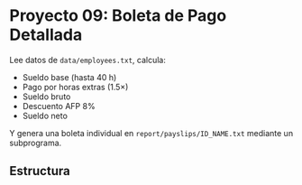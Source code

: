# Proyecto 09: Boleta de Pago Detallada

Lee datos de `data/employees.txt`, calcula:
- Sueldo base (hasta 40 h)
- Pago por horas extras (1.5×)
- Sueldo bruto
- Descuento AFP 8%
- Sueldo neto

Y genera una boleta individual en `report/payslips/ID_NAME.txt` mediante un subprograma.

## Estructura

